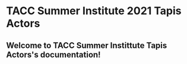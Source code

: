 # TACC Summer Institute 2021 Tapis Actors


## Welcome to TACC Summer Instittute Tapis Actors's documentation!

